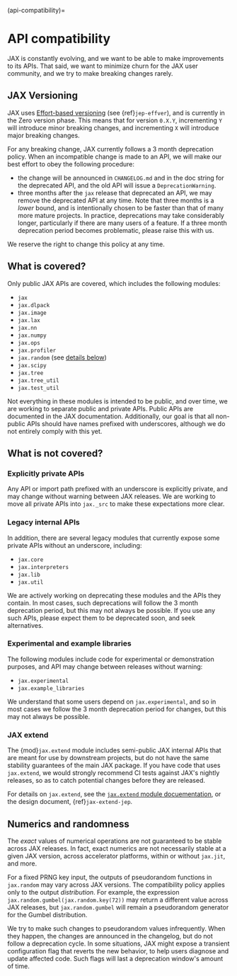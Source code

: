 (api-compatibility)=

# API compatibility

<!--* freshness: { reviewed: '2023-07-18' } *-->

JAX is constantly evolving, and we want to be able to make improvements to its
APIs. That said, we want to minimize churn for the JAX user community, and we
try to make breaking changes rarely.

## JAX Versioning
JAX uses [Effort-based versioning](https://jacobtomlinson.dev/effver/) (see
{ref}`jep-effver`), and is currently in the Zero version phase.
This means that for version `0.X.Y`, incrementing `Y` will introduce minor
breaking changes, and incrementing `X` will introduce major breaking changes.

For any breaking change, JAX currently follows a 3 month deprecation policy.
When an incompatible change is made to an API, we will make our best effort
to obey the following procedure:
* the change will be announced in `CHANGELOG.md` and in the doc string for the
  deprecated API, and the old API will issue a `DeprecationWarning`.
* three months after the `jax` release that deprecated an API, we may remove the
  deprecated API at any time. Note that three months is a *lower* bound, and is
  intentionally chosen to be faster than that of many more mature projects. In
  practice, deprecations may take considerably longer, particularly if there are
  many users of a feature. If a three month deprecation period becomes
  problematic, please raise this with us.

We reserve the right to change this policy at any time.

## What is covered?

Only public JAX APIs are covered, which includes the following modules:

* `jax`
* `jax.dlpack`
* `jax.image`
* `jax.lax`
* `jax.nn`
* `jax.numpy`
* `jax.ops`
* `jax.profiler`
* `jax.random` (see [details below](#numerics-and-randomness))
* `jax.scipy`
* `jax.tree`
* `jax.tree_util`
* `jax.test_util`

Not everything in these modules is intended to be public, and over time, we
are working to separate public and private APIs. Public APIs are documented
in the JAX documentation.
Additionally, our goal is that all non-public APIs should have names
prefixed with underscores, although we do not entirely comply with this yet.

## What is not covered?

### Explicitly private APIs
Any API or import path prefixed with an underscore is explicitly private,
and may change without warning between JAX releases. We are working to move
all private APIs into `jax._src` to make these expectations more clear.

### Legacy internal APIs
In addition, there are several legacy modules that currently expose some
private APIs without an underscore, including:

- `jax.core`
- `jax.interpreters`
- `jax.lib`
- `jax.util`

We are actively working on deprecating these modules and the APIs they contain.
In most cases, such deprecations will follow the 3 month deprecation period,
but this may not always be possible. If you use any such APIs, please expect
them to be deprecated soon, and seek alternatives.

### Experimental and example libraries
The following modules include code for experimental or demonstration purposes,
and API may change between releases without warning:

* `jax.experimental`
* `jax.example_libraries`

We understand that some users depend on `jax.experimental`, and so in most cases
we follow the 3 month deprecation period for changes, but this may not always be
possible.

### JAX extend
The {mod}`jax.extend` module includes semi-public JAX internal APIs that are
meant for use by downstream projects, but do not have the same stability
guarantees of the main JAX package. If you have code that uses `jax.extend`,
we would strongly recommend CI tests against JAX's nightly releases, so as to
catch potential changes before they are released.

For details on `jax.extend`, see the [`jax.extend` module docuementation](https://docs.jax.dev/en/latest/jax.extend.html), or the design document, {ref}`jax-extend-jep`.

## Numerics and randomness

The *exact* values of numerical operations are not guaranteed to be
stable across JAX releases. In fact, exact numerics are not
necessarily stable at a given JAX version, across accelerator
platforms, within or without `jax.jit`, and more.

For a fixed PRNG key input, the outputs of pseudorandom functions in
`jax.random` may vary across JAX versions. The compatibility policy
applies only to the output *distribution*. For example, the expression
`jax.random.gumbel(jax.random.key(72))` may return a different value
across JAX releases, but `jax.random.gumbel` will remain a
pseudorandom generator for the Gumbel distribution.

We try to make such changes to pseudorandom values infrequently. When
they happen, the changes are announced in the changelog, but do not
follow a deprecation cycle. In some situations, JAX might expose a
transient configuration flag that reverts the new behavior, to help
users diagnose and update affected code. Such flags will last a
deprecation window's amount of time.

